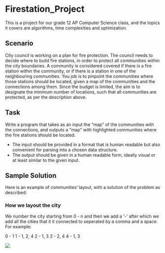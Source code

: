 # Firestation_Project

This is a project for our grade 12 AP Computer Science class, and the topics it covers are algorithms, time complexities and optimization.

## Scenario 

City council is working on a plan for fire protection.
The council needs to decide where to build fire stations, in order to protect all communities within the city
boundaries. A community is considered covered if there is a fire station within the community, or if there is a
station in one of the neighbouring communities.
You job is to pinpoint the communities where those stations should be located, given a map of the communities
and the connections among them.
Since the budget is limited, the aim is to designate the minimum number of locations, such that all communities
are protected, as per the description above.

## Task
Write a program that takes as an input the “map” of the communities with the connections, and outputs a “map”
with highlighted communities where the fire stations should be located.

* The input should be provided in a format that is human readable but also convenient for parsing into a
chosen data structure.
* The output should be given in a human readable form, ideally visual or at least similar to the given input.

## Sample Solution

Here is an example of communities’ layout, with a solution of the problem as described:

### How we layout the city

We number the city starting from 0 - n and then we add a '-' after which we add all the cities that it it connected to seperated by a comma and a space. For example:

0 - 1
1 - 1, 2, 4
2 - 1, 3
3 - 2, 4
4 - 1, 3

![](images/sampleCity.HEIC)
